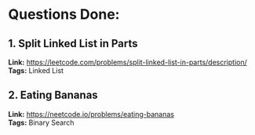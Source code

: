 # Questions Done:

## 1. Split Linked List in Parts    
**Link:** https://leetcode.com/problems/split-linked-list-in-parts/description/       
**Tags:** Linked List  


## 2. Eating Bananas    
**Link:** https://neetcode.io/problems/eating-bananas       
**Tags:** Binary Search  
